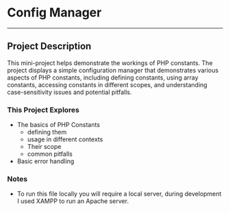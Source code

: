 # Config Manager
-----------
## Project Description
This mini-project helps demonstrate the workings of PHP constants. The project displays a simple configuration manager that demonstrates various aspects of PHP constants, including defining constants, using array constants, accessing constants in different scopes, and understanding case-sensitivity issues and potential pitfalls. 

### This Project Explores
- The basics of PHP Constants
    - defining them
    - usage in different contexts
    - Their scope
    - common pitfalls
- Basic error handling


### Notes
- To run this file locally you will require a local server, during development I used XAMPP to run an Apache server.

